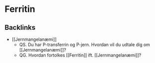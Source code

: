 # Ferritin

## Backlinks
* [[Jernmangelanæmi]]
	* QS. Du har P-transferrin og P-jern. Hvordan vil du udtale dig om [[Jernmangelanæmi]]?
	* QG. Hvordan fortolkes [[Ferritin]] ift. [[Jernmangelanæmi]]?

<!-- {BearID:C7262228-5324-428A-8644-87BA7479A5AE-43570-0000594BEFB44A5D} -->
